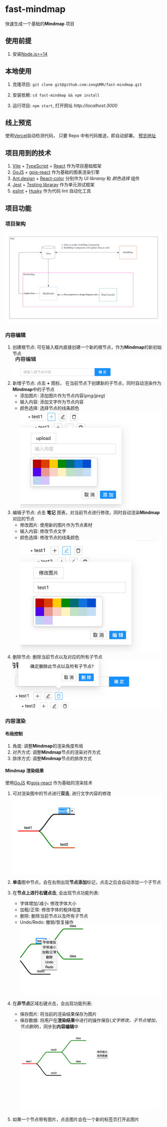 # fast-mindmap

快速生成一个基础的**Mindmap** 项目

## 使用前提

1. 安装[Node.js>=14](https://nodejs.org/en/)

## 本地使用

1. 克隆项目: `git clone git@github.com:zongUMR/fast-mindmap.git`

2. 安装依赖: `cd fast-mindmap && npm install`

3. 运行项目: `npm start`, 打开网址 _http://localhost:3000_

## 线上预览

使用[Vercel](https://vercel.com)自动检测代码， 只要 Repo 中有代码推送，即自动部署。
[预览地址](https://fast-mindmap.vercel.app/)

## 项目用到的技术

1. [Vite](https://vitejs.dev/) + [TypeScript](https://www.typescriptlang.org/) + [React](https://reactjs.org/) 作为项目基础框架
2. [GoJS](https://gojs.net/) + [gojs-react](https://github.com/NorthwoodsSoftware/gojs-react) 作为基础的图表渲染引擎
3. [Ant.design](https://ant.design/) + [React-color](https://casesandberg.github.io/react-color/#usage-include) 分别作为 _UI libraray_ 和 _颜色选择_ 组件
4. [Jest](https://jestjs.io/) + [Testing libraray](https://testing-library.com/docs/react-testing-library/intro/) 作为单元测试框架
5. [eslint](https://eslint.org/) + [Husky](https://typicode.github.io/husky/#/) 作为代码 lint 自动化工具

## 项目功能

### 项目架构
![](./assets/Architecture.png)
### 内容编辑

1. 创建根节点: 可在输入框内直接创建一个新的根节点，作为**Mindmap**的新初始节点
   ![](./assets/newRoot.png)
2. 新增子节点: 点击 **+** 图标， 在当前节点下创建新的子节点，同时自动渲染作为**Mindmap**中的子节点
   - 添加图片: 添加图片作为节点内容(_png/jpeg_)
   - 输入内容: 添加文字作为节点内容
   - 颜色选择: 选择节点的线条颜色
     ![](./assets/addChild.png)
3. 编辑子节点: 点击 **笔记** 图表，对当前节点进行修改，同时自动渲染**Mindmap**对应的节点
   - 修改图片: 使用新的图片作为节点素材
   - 输入内容: 修改节点文字
   - 颜色选择: 修改节点的线条颜色
     ![](./assets/editNode.png)
4. 删除节点: 删除当前节点以及对应的所有子节点
   ![](./assets/deleteNode.png)

### 内容渲染

#### 布局控制

1. 角度: 调整**Mindmap**的渲染角度布局
2. 对齐方式: 调整**Mindmap**节点的渲染对齐方式
3. 排序方式: 调整**Mindmap**节点的排序方式

#### **Mindmap** 渲染结果

使用[GoJS](https://gojs.net/latest/index.html) 和[gojs-react](https://github.com/NorthwoodsSoftware/gojs-react) 作为基础的渲染技术

1. 可对渲染图中的节点进行**双击**, 进行文字内容的修改
   ![](./assets/editNodeMap.png)
2. **单击**图中节点，会在右侧出现**节点添加**标记，点击之后会自动添加一个子节点
3. 在**节点上进行右键点击**, 会出现节点功能列表:
   - 字体增加/减小: 修改字体大小
   - 加粗/正常: 修改字体的粗体程度
   - 删除: 删除当前节点以及所有子节点
   - Undo/Redo: 撤销/恢复操作
     ![](./assets/nodeContext.png)
4. 在**非节点**区域右键点击，会出现功能列表:

   - 保存图片: 将当前的渲染结果保存为图片
   - 保存数据: 将用户在**渲染结果**中进行的操作保存(_文字修改，子节点增加，节点删除_)，同步到**内容编辑**中
     ![](./assets/diagramContext.png)

5. 如果一个节点带有图片，点击图片会在一个新的标签页打开此图片
